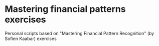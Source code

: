 # Mastering financial patterns exercises
Personal scripts based on "Mastering Financial Pattern Recognition" (by Sofien Kaabar) exercises  
